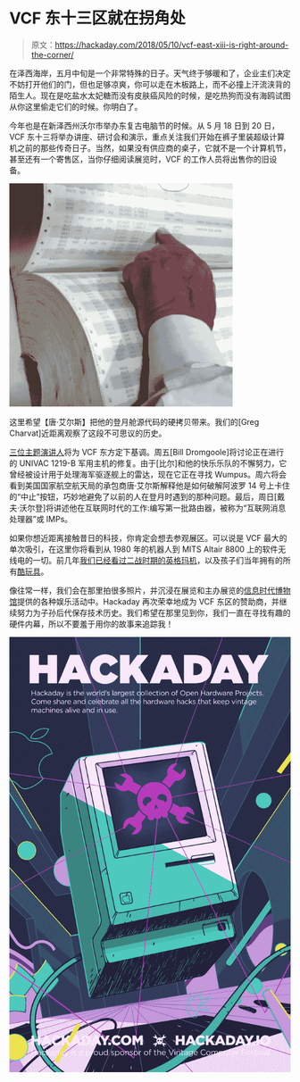 # VCF 东十三区就在拐角处

> 原文：<https://hackaday.com/2018/05/10/vcf-east-xiii-is-right-around-the-corner/>

在泽西海岸，五月中旬是一个非常特殊的日子。天气终于够暖和了，企业主们决定不妨打开他们的门，但也足够凉爽，你可以走在木板路上，而不必撞上汗流浃背的陌生人。现在是吃盐水太妃糖而没有皮肤癌风险的时候，是吃热狗而没有海鸥试图从你这里偷走它们的时候。你明白了。

今年也是在新泽西州沃尔市举办东复古电脑节的时候。从 5 月 18 日到 20 日，VCF 东十三将举办讲座、研讨会和演示，重点关注我们开始在裤子里装超级计算机之前的那些传奇日子。当然，如果没有供应商的桌子，它就不是一个计算机节，甚至还有一个寄售区，当你仔细阅读展览时，VCF 的工作人员将出售你的旧设备。

[![](img/aa42508b7d504a94c22cc541bc2d070c.png)](http://vcfed.org/wp/festivals/vintage-computer-festival-east/vcf-east-keynotes/) 

这里希望【唐·艾尔斯】把他的登月舱源代码的硬拷贝带来。我们的[Greg Charvat]近距离观察了这段不可思议的历史。

[三位主题演讲人](http://vcfed.org/wp/festivals/vintage-computer-festival-east/vcf-east-keynotes/)将为 VCF 东方定下基调。周五[Bill Dromgoole]将讨论正在进行的 UNIVAC 1219-B 军用主机的修复。由于[比尔]和他的快乐乐队的不懈努力，它曾经被设计用于处理海军驱逐舰上的雷达，现在它正在寻找 Wumpus。周六将会看到美国国家航空航天局的承包商唐·艾尔斯解释他是如何破解阿波罗 14 号上卡住的“中止”按钮，巧妙地避免了以前的人在登月时遇到的那种问题。最后，周日[戴夫·沃尔登]将讲述他在互联网时代的工作:编写第一批路由器，被称为“互联网消息处理器”或 IMPs。

如果你想近距离接触昔日的科技，你肯定会想去参观展区。可以说是 VCF 最大的单次吸引，在这里你将看到从 1980 年的机器人到 MITS Altair 8800 上的软件无线电的一切。前几年[我们已经看过二战时期的英格玛机](https://hackaday.com/2017/04/03/vcf-east-enigma-machines-in-the-flesh/)，以及孩子们当年拥有的所有[酷玩具](https://hackaday.com/2017/04/02/vcf-east-before-there-was-arduino-we-had-balls/)。

像往常一样，我们会在那里拍很多照片，并沉浸在展览和主办展览的[信息时代博物馆](https://infoage.org)提供的各种娱乐活动中。Hackaday 再次荣幸地成为 VCF 东区的赞助商，并继续努力为子孙后代保存技术历史。我们希望在那里见到你，我们一直在寻找有趣的硬件内幕，所以不要羞于用你的故事来追踪我！

[![](img/7a1b0ebf81b7827bb25c66ed47030309.png)](https://hackaday.com/wp-content/uploads/2018/01/vcfp_2018.jpg)